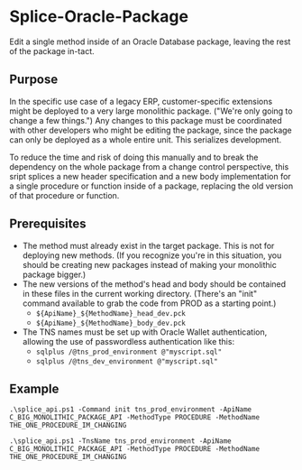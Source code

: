 # Splice-Oracle-Package
Edit a single method inside of an Oracle Database package, leaving the rest of the package in-tact.

## Purpose
In the specific use case of a legacy ERP, customer-specific extensions might be deployed to a very large monolithic package. ("We're only going to change a few things.") Any changes to this package must be coordinated with other developers who might be editing the package, since the package can only be deployed as a whole entire unit. This serializes development.

To reduce the time and risk of doing this manually and to break the dependency on the whole package from a change control perspective, this sript splices a new header specification and a new body implementation for a single procedure or function inside of a package, replacing the old version of that procedure or function.

## Prerequisites
* The method must already exist in the target package. This is not for deploying new methods. (If you recognize you're in this situation, you should be creating new packages instead of making your monolithic package bigger.)
* The new versions of the method's head and body should be contained in these files in the current working directory. (There's an "init" command available to grab the code from PROD as a starting point.)
  * <code>${ApiName}_${MethodName}_head_dev.pck</code>
  * <code>${ApiName}_${MethodName}_body_dev.pck</code>
* The TNS names must be set up with Oracle Wallet authentication, allowing the use of passwordless authentication like this:
  * <code>sqlplus /@tns_prod_environment @"myscript.sql"</code>
  * <code>sqlplus /@tns_dev_environment @"myscript.sql"</code>

## Example
<code>.\splice_api.ps1 -Command init tns_prod_environment -ApiName C_BIG_MONOLITHIC_PACKAGE_API -MethodType PROCEDURE -MethodName THE_ONE_PROCEDURE_IM_CHANGING</code>

<code>.\splice_api.ps1 -TnsName tns_prod_environment -ApiName C_BIG_MONOLITHIC_PACKAGE_API -MethodType PROCEDURE -MethodName THE_ONE_PROCEDURE_IM_CHANGING</code>
